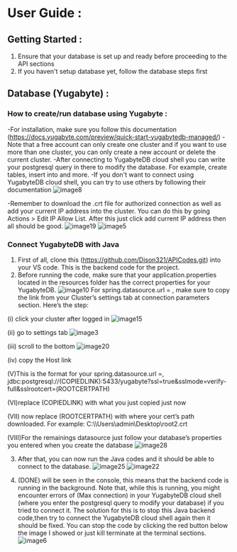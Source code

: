 # User Guide :

## Getting Started :
1) Ensure that your database is set up and ready before proceeding to the API sections
2) If you haven't setup database yet, follow the database steps first

## Database (Yugabyte) :
### How to create/run database using Yugabyte :
-For installation, make sure you follow this documentation (https://docs.yugabyte.com/preview/quick-start-yugabytedb-managed/)
-Note that a free account can only create one cluster and if you want to use more than one cluster, you can only create a new account or delete the current cluster.
-After connecting to YugabyteDB cloud shell  you can write your postgresql query in there to modify the database. For example, create tables, insert into and more.
-If you don't want to connect using YugabyteDB cloud shell, you can try to use others by following their documentation
![image8](https://user-images.githubusercontent.com/123624174/215009396-0ed13985-687b-4cc1-9931-d2e9be7133f1.png)

-Remember to download the .crt file for authorized connection as well as add your current IP address into the cluster. You can do this by going Actions > Edit IP Allow List. After this just click add current IP address then all should be good.
![image19](https://user-images.githubusercontent.com/123624174/215009460-86b6e587-7795-459d-9fc5-0b81d8f18783.png)
![image5](https://user-images.githubusercontent.com/123624174/215009528-6b2a1d04-944e-4d5f-8ea8-8e84874b96e4.png)

### Connect YugabyteDB with Java
1) First of all, clone this (https://github.com/Dison321/APICodes.git) into your VS code. This is the backend code for the project. 
2) Before running the code, make sure that your application.properties located in the resources folder has the correct properties for your YugabyteDB.
![image10](https://user-images.githubusercontent.com/123624174/215009702-195e45a9-d936-46e2-a3a5-0ab2787c10e3.png)
 For spring.datasource.url = , make sure to copy the link from your Cluster’s settings tab at connection parameters section. Here’s the step:
 
(i) click your cluster after logged in
![image15](https://user-images.githubusercontent.com/123624174/215009903-4c91b076-e9fa-4187-b2b1-7074a9475daf.png)

(ii) go to settings tab
![image3](https://user-images.githubusercontent.com/123624174/215009954-03b21d10-e005-4c71-b74b-16630146b179.png)

(iii) scroll to the bottom
![image20](https://user-images.githubusercontent.com/123624174/215009980-1b088495-93d8-4ffb-9207-60cc9140379a.png)

(iv) copy the Host link

(V)This is the format for your spring.datasource.url =, jdbc:postgresql://(COPIEDLINK):5433/yugabyte?ssl=true&sslmode=verify-full&sslrootcert=(ROOTCERTPATH)

(VI)replace (COPIEDLINK) with what you just copied just now

(VII) now replace (ROOTCERTPATH) with where your cert’s path downloaded. For example: C:\\\Users\\admin\\Desktop\\root2.crt

(VIII)For the remainings datasource just follow your database’s properties you entered when you create the database
![image28](https://user-images.githubusercontent.com/123624174/215010061-c4d4af25-2106-473e-adc8-3d419f5585d0.png)


3) After that, you can now run the Java codes and it should be able to connect to the database. 
![image25](https://user-images.githubusercontent.com/123624174/215010145-2c8171ec-a750-49fd-b123-2a21362b2f2f.png)
![image22](https://user-images.githubusercontent.com/123624174/215010157-cb318489-7232-48f2-9313-6956369a7e18.png)


4) (DONE) will be seen in the console, this means that the backend code is running in the background. Note that, while this is running, you might encounter errors of (Max connection) in your YugabyteDB cloud shell  (where you enter the postgresql query to modify your database) if you tried to connect it. The solution for this is to stop this Java backend code,then try to connect the YugabyteDB cloud shell again then it should be fixed. You can stop the code by clicking the red button below the image I showed or just kill terminate at the terminal sections. 
![image6](https://user-images.githubusercontent.com/123624174/215010190-36597bd1-8e7c-453c-b61f-9799ececcb8d.png)





